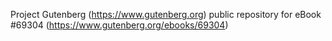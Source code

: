 Project Gutenberg (https://www.gutenberg.org) public repository for eBook #69304 (https://www.gutenberg.org/ebooks/69304)
